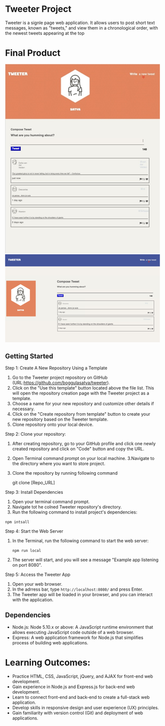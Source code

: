 # Tweeter Project

Tweeter is a signle page web application. It allows users to post short text messages, known as "tweets," and view them in a chronological order, with the newest tweets appearing at the top

# Final Product
!["Screenshot of Compose-Tweet"](https://github.com/boggulasatya/tweeter/blob/master/docs/Compose-Tweet.jpg?raw=true)
!["Screenshot of Web-App"](https://github.com/boggulasatya/tweeter/blob/master/docs/Web-page.jpg?raw=true)

## Getting Started

Step 1:  Create A New Repository Using a Template

1. Go to the Tweeter project repository on GitHub (URL:https://github.com/boggulasatya/tweeter).
2. Click on the "Use this template" button located above the file list. This will open the repository creation page with the Tweeter project as a template.
3. Choose a name for your new repository and customize other details if necessary.
4. Click on the "Create repository from template" button to create your new repository based on the Tweeter template.
5. Clone repository onto your local device.

Step 2: Clone your repository:

1. After creating repository, go to your GitHub profile and click one newly created repository and click on "Code" button and copy the URL.
2. Open Terminal command prompt on your local machine.
3.Navigate to the directory where you want to store project.
4. Clone the repository by running following command
   
   git clone [Repo_URL]


Step 3: Install Dependencies

1. Open your terminal command prompt.
2. Navigate tot he colned Tweeter repository's directory.
3. Run the following command to install project's dependencies:

  `npm intsall`

Step 4: Start the Web Server

1. In the Terminal, run the following command to start the web server:

   `npm run local`

2. The server will start, and you will see a message "Example app listening on port 8080".

Step 5: Access the Tweeter App

1. Open your web browser.
2. In the adrress bar, type `http://localhost:8080/` and press Enter.
3. The Tweeter app will be loaded in your browser, and you can interact with the application.

## Dependencies

- Node.js: Node 5.10.x or above: A JavaScript runtime environment that allows executing JavaScript code outside of a web browser.
- Express: A web application framework for Node.js that simplifies process of building web applications.

# Learning Outcomes: 
  
- Practice HTML, CSS, JavaScript, jQuery, and AJAX for front-end web development.
- Gain experience in Node.js and Express.js for back-end web development.
- Learn to connect front-end and back-end to create a full-stack web application.
- Develop skills in responsive design and user experience (UX) principles.
- Gain familiarity with version control (Git) and deployment of web applications.